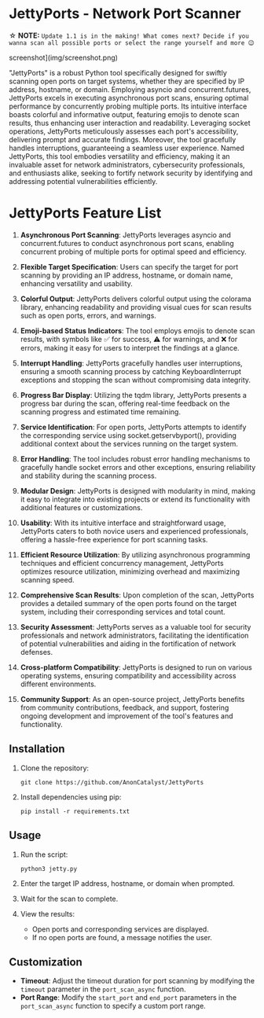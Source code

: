 # JettyPorts - Network Port Scanner

 ☆ **NOTE:** ``Update 1.1 is in the making! What comes next? Decide if you wanna scan all possible ports or select the range yourself and more 😉``

screenshot](img/screenshot.png)

"JettyPorts" is a robust Python tool specifically designed for swiftly scanning open ports on target systems, whether they are specified by IP address, hostname, or domain. Employing asyncio and concurrent.futures, JettyPorts excels in executing asynchronous port scans, ensuring optimal performance by concurrently probing multiple ports. Its intuitive interface boasts colorful and informative output, featuring emojis to denote scan results, thus enhancing user interaction and readability. Leveraging socket operations, JettyPorts meticulously assesses each port's accessibility, delivering prompt and accurate findings. Moreover, the tool gracefully handles interruptions, guaranteeing a seamless user experience. Named JettyPorts, this tool embodies versatility and efficiency, making it an invaluable asset for network administrators, cybersecurity professionals, and enthusiasts alike, seeking to fortify network security by identifying and addressing potential vulnerabilities efficiently.

# JettyPorts Feature List

1. **Asynchronous Port Scanning**: JettyPorts leverages asyncio and concurrent.futures to conduct asynchronous port scans, enabling concurrent probing of multiple ports for optimal speed and efficiency.

2. **Flexible Target Specification**: Users can specify the target for port scanning by providing an IP address, hostname, or domain name, enhancing versatility and usability.

3. **Colorful Output**: JettyPorts delivers colorful output using the colorama library, enhancing readability and providing visual cues for scan results such as open ports, errors, and warnings.

4. **Emoji-based Status Indicators**: The tool employs emojis to denote scan results, with symbols like ✅ for success, ⚠️ for warnings, and ❌ for errors, making it easy for users to interpret the findings at a glance.

5. **Interrupt Handling**: JettyPorts gracefully handles user interruptions, ensuring a smooth scanning process by catching KeyboardInterrupt exceptions and stopping the scan without compromising data integrity.

6. **Progress Bar Display**: Utilizing the tqdm library, JettyPorts presents a progress bar during the scan, offering real-time feedback on the scanning progress and estimated time remaining.

7. **Service Identification**: For open ports, JettyPorts attempts to identify the corresponding service using socket.getservbyport(), providing additional context about the services running on the target system.

8. **Error Handling**: The tool includes robust error handling mechanisms to gracefully handle socket errors and other exceptions, ensuring reliability and stability during the scanning process.

9. **Modular Design**: JettyPorts is designed with modularity in mind, making it easy to integrate into existing projects or extend its functionality with additional features or customizations.

10. **Usability**: With its intuitive interface and straightforward usage, JettyPorts caters to both novice users and experienced professionals, offering a hassle-free experience for port scanning tasks.

11. **Efficient Resource Utilization**: By utilizing asynchronous programming techniques and efficient concurrency management, JettyPorts optimizes resource utilization, minimizing overhead and maximizing scanning speed.

12. **Comprehensive Scan Results**: Upon completion of the scan, JettyPorts provides a detailed summary of the open ports found on the target system, including their corresponding services and total count.

13. **Security Assessment**: JettyPorts serves as a valuable tool for security professionals and network administrators, facilitating the identification of potential vulnerabilities and aiding in the fortification of network defenses.

14. **Cross-platform Compatibility**: JettyPorts is designed to run on various operating systems, ensuring compatibility and accessibility across different environments.

15. **Community Support**: As an open-source project, JettyPorts benefits from community contributions, feedback, and support, fostering ongoing development and improvement of the tool's features and functionality.

## Installation

1. Clone the repository:
   ```
   git clone https://github.com/AnonCatalyst/JettyPorts
   ```

2. Install dependencies using pip:
   ```
   pip install -r requirements.txt
   ```

## Usage

1. Run the script:
   ```
   python3 jetty.py
   ```

2. Enter the target IP address, hostname, or domain when prompted.

3. Wait for the scan to complete.

4. View the results:
   - Open ports and corresponding services are displayed.
   - If no open ports are found, a message notifies the user.

## Customization

- **Timeout**: Adjust the timeout duration for port scanning by modifying the `timeout` parameter in the `port_scan_async` function.
- **Port Range**: Modify the `start_port` and `end_port` parameters in the `port_scan_async` function to specify a custom port range.
